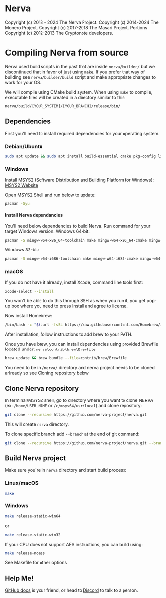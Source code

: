 # Nerva

Copyright (c) 2018 - 2024 The Nerva Project. Copyright (c) 2014-2024 The Monero Project. Copyright (c) 2017-2018 The Masari Project. Portions Copyright (c) 2012-2013 The Cryptonote developers.


# Compiling Nerva from source 
Nerva used build scripts in the past that are inside `nerva/builder/` but we discontinued that in favor of just using `make`. If you prefer that way of building see `nerva/builder/build` script and make appropriate changes to work for your OS.

We will compile using CMake build system. When using `make` to compile, executable files will be created in a directory similar to this:

`nerva/build/[YOUR_SYSTEM]/[YOUR_BRANCH]/release/bin/`


## Dependencies
First you'll need to install required dependencies for your operating system.

### Debian/Ubuntu
```bash
sudo apt update && sudo apt install build-essential cmake pkg-config libboost-all-dev libssl-dev libzmq3-dev libpgm-dev libunbound-dev libsodium-dev git
```

### Windows

Install MSYS2 (Software Distribution and Building Platform for Windows): 
[MSYS2 Website][msys2-link]

Open MSYS2 Shell and run below to update: 
```bash
pacman -Syu
```

#### Install Nerva dependancies 
You'll need below dependencies to build Nerva.  Run command for your target Windows version. 
Windows 64-bit:
```bash
pacman -S mingw-w64-x86_64-toolchain make mingw-w64-x86_64-cmake mingw-w64-x86_64-boost mingw-w64-x86_64-openssl mingw-w64-x86_64-zeromq mingw-w64-x86_64-libsodium mingw-w64-x86_64-hidapi mingw-w64-x86_64-unbound git
```

Windows 32-bit: 
```bash
pacman -S mingw-w64-i686-toolchain make mingw-w64-i686-cmake mingw-w64-i686-boost mingw-w64-i686-openssl mingw-w64-i686-zeromq mingw-w64-i686-libsodium mingw-w64-i686-hidapi mingw-w64-i686-unbound git
```

### macOS
If you do not have it already, install Xcode, command line tools first: 
```bash
xcode-select --install
```
You won't be able to do this through SSH as when you run it, you get pop-up box where you need to press Install and agree to license. 

Now install Homebrew: 
```bash
/bin/bash -c "$(curl -fsSL https://raw.githubusercontent.com/Homebrew/install/master/install.sh)"
```
After installation, follow instructions to add brew to your PATH.

Once you have brew, you can install dependencies using provided Brewfile located under: 
`nerva\contrib\brew\Brewfile` 

```bash
brew update && brew bundle --file=contrib/brew/Brewfile
```
You need to be in `/nerva/` directory and nerva project needs to be cloned arlready so see Cloning repository below


## Clone Nerva repository

In terminal/MSYS2 shell, go to directory where you want to clone NERVA (ex: `/home/USER_NAME` or `/c/msys64/usr/local`) and clone repository:
```bash
git clone --recursive https://github.com/nerva-project/nerva.git
```
This will create `nerva` directory. 

To clone specific branch add `--branch` at the end of git command: 
```bash
git clone --recursive https://github.com/nerva-project/nerva.git --branch your-branch-name
```


## Build Nerva project
Make sure you're in `nerva` directory and start build process: 

### Linux/macOS
```bash
make
```

### Windows 
```bash
make release-static-win64
```
or
```bash
make release-static-win32
```

If your CPU does not support AES instructions, you can build using:
```bash
make release-noaes
```

See Makefile for other options


## Help Me! 

[GitHub docs][nerva-docs-link] is your friend, or head to [Discord][nerva-discord-link] to talk to a person. 



<!-- Reference links -->
[nerva-discord-link]: https://discord.gg/jsdbEns
[nerva-docs-link]: https://docs.nerva.one
[msys2-link]: https://www.msys2.org
